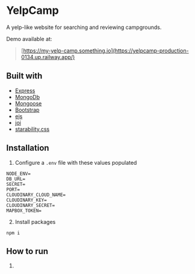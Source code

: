 # YelpCamp

A yelp-like website for searching and reviewing campgrounds.

Demo available at:

> [https://my-yelp-camp.something.io](https://yelpcamp-production-0134.up.railway.app/)

## Built with

- [Express](https://expressjs.com/)
- [MongoDb]()
- [Mongoose]()
- [Bootstrap]()
- [ejs]()
- [joi]()
- [starability.css](https://github.com/LunarLogic/starability)

## Installation

1. Configure a `.env` file with these values populated

```
NODE_ENV=
DB_URL=
SECRET=
PORT=
CLOUDINARY_CLOUD_NAME=
CLOUDINARY_KEY=
CLOUDINARY_SECRET=
MAPBOX_TOKEN=
```

2. Install packages

```
npm i
```

## How to run

1. 
